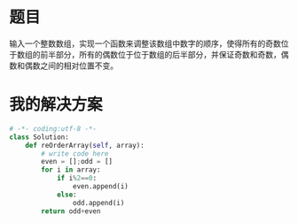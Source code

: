 # 题目

输入一个整数数组，实现一个函数来调整该数组中数字的顺序，使得所有的奇数位于数组的前半部分，所有的偶数位于位于数组的后半部分，并保证奇数和奇数，偶数和偶数之间的相对位置不变。

# 我的解决方案

```python
# -*- coding:utf-8 -*-
class Solution:
    def reOrderArray(self, array):
        # write code here
        even = [];odd = []
        for i in array:
            if i%2==0:
                even.append(i)
            else:
                odd.append(i)
        return odd+even
```